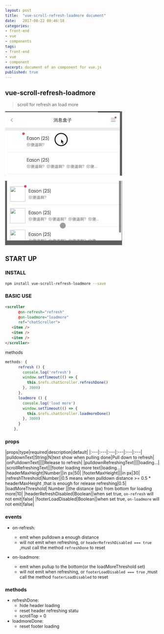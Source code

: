 ```yaml
---
layout: post
title:  "vue-scroll-refresh-loadmore document"
date:   2017-08-22 00:46:18
categories:
- front-end
- vue
- components
tags:
- front-end
- vue
- component
excerpt: document of an component for vue.js
published: true
---
```

## vue-scroll-refresh-loadmore
> scroll for refresh an load more

![](https://raw.githubusercontent.com/vincentmrlau/remote-image-store/master/vue-scroll-pulldown.gif)

![](https://raw.githubusercontent.com/vincentmrlau/remote-image-store/master/vue-scroll-pullup.gif)

## START UP
### INSTALL

```bash
npm install vue-scroll-refresh-loadmore --save
```

### BASIC USE

```html
<scroller
      @on-refresh="refresh"
      @on-loadmore="loadmore"
      ref="chatScroller">
   <item />
   <item />
   <item />
</scroller>

```

methods

```javascript
methods: {
      refresh () {
        console.log('refresh')
        window.setTimeout(() => {
          this.$refs.chatScroller.refreshDone()
        }, 3000)
      },
      loadmore () {
        console.log('load more')
        window.setTimeout(() => {
          this.$refs.chatScroller.loadmoreDone()
        }, 3000)
      }
    },
```

### props

|props|type|required|description|default|
|:---|:---|:---|:---|:---|:---|
|pulldownText|String|N|text show when pulling done|Pull down to refresh|
|onPulldownText||||Release to refresh|
|pulldownRefreshingText||||loading...|
|scrollRefreshingText|||footer loading more text|loading...|
|headerMaxHeight|Number||in px|50|
|footerMaxHeight|||in px|30|
|refreshThreshold|Number||0.5 means when pulldown distance >= 0.5 * headerMaxHeight ,that is enough for release refreshing|0.5|
|loadMoreThreshold| Number ||the distance (px) from bottom for loading more|10|
|headerRefreshDisabled|Boolean||when set true, `on-refresh` will not emit|false|
|footerLoadDisabled|Boolean||when set true, `on-loadmore` will not emit|false|

### events

* on-refresh:
	* emit when pulldown a enough distance
	* will not emit when refreshing, or `headerRefreshDisabled === true` ,must call the method `refreshDone` to reset

* on-loadmore:
	* emit when pullup to the bottom(or the loadMoreThreshold set)
	* will not emit when refreshing, or `footerLoadDisabled === true` ,must call the method `footerLoadDisabled` to reset

### methods

* refreshDone:
	* hide header loading
	* reset header refreshing statu
	* scrollTop = 0
* loadmoreDone:
	* reset footer loading